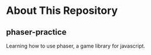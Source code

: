 # About This Repository
## phaser-practice
Learning how to use phaser, a game library for javascript.